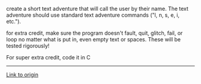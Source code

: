 create a short text adventure that will call the user by their name. The text adventure should use standard text adventure commands ("l, n, s, e, i, etc."). 

for extra credit, make sure the program doesn't fault, quit, glitch, fail, or loop no matter what is put in, even empty text or spaces. These will be tested rigorously!

For super extra credit, code it in C

---

[Link to origin](https://www.reddit.com/r/dailyprogrammer/pjbuj)
